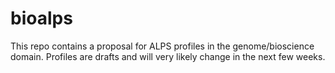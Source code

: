 bioalps
=======

This repo contains a proposal for ALPS profiles in the genome/bioscience domain. Profiles are drafts and will very likely change in the next few weeks.
